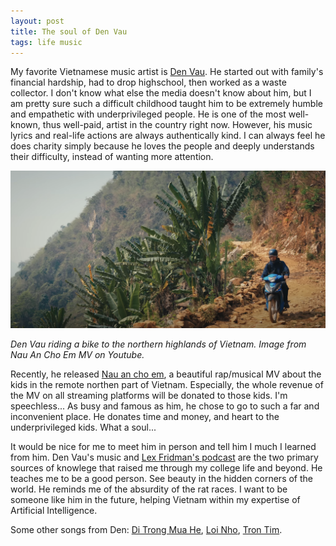 ```yaml
---
layout: post
title: The soul of Den Vau
tags: life music
---
```


My favorite Vietnamese music artist is [Den Vau](https://en.wikipedia.org/wiki/Den_Vau). He started out with family's financial hardship, had to drop highschool, then worked as a waste collector. I don't know what else the media doesn't know about him, but I am pretty sure such a difficult childhood taught him to be extremely humble and empathetic with underprivileged people. He is one of the most well-known, thus well-paid, artist in the country right now. However, his music lyrics and real-life actions are always authentically kind. I can always feel he does charity simply because he loves the people and deeply understands their difficulty, instead of wanting more attention.

![Den Vau riding a bike to the northern highlands of Vietnam](/assets/denvau.png)

*Den Vau riding a bike to the northern highlands of Vietnam. Image from Nau An Cho Em MV on Youtube.*

Recently, he released [Nau an cho em](https://www.youtube.com/watch?v=ukHK1GVyr0I), a beautiful rap/musical MV about the kids in the remote northen part of Vietnam. Especially, the whole revenue of the MV on all streaming platforms will be donated to those kids. I'm speechless... As busy and famous as him, he chose to go to such a far and inconvenient place. He donates time and money, and heart to the underprivileged kids. What a soul...

It would be nice for me to meet him in person and tell him I much I learned from him. Den Vau's music and [Lex Fridman's podcast](https://www.youtube.com/c/lexfridman) are the two primary sources of knowlege that raised me through my college life and beyond. He teaches me to be a good person. See beauty in the hidden corners of the world. He reminds me of the absurdity of the rat races. I want to be someone like him in the future, helping Vietnam within my expertise of Artificial Intelligence. 

Some other songs from Den: [Di Trong Mua He](https://open.spotify.com/track/5ZblwtW67ZlZp8gXCcrGzn?si=b98105419d534577), [Loi Nho](https://open.spotify.com/track/22F7P7QnaVspdf5rKveBaS?si=4555e2a7ce6a4a41), [Tron Tim](https://open.spotify.com/track/34uOIsoy6ETS2sxOTWBRDF?si=3417053832144303).
